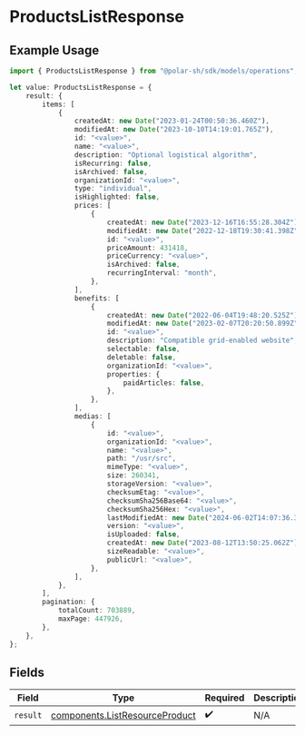 # ProductsListResponse

## Example Usage

```typescript
import { ProductsListResponse } from "@polar-sh/sdk/models/operations";

let value: ProductsListResponse = {
    result: {
        items: [
            {
                createdAt: new Date("2023-01-24T00:50:36.460Z"),
                modifiedAt: new Date("2023-10-10T14:19:01.765Z"),
                id: "<value>",
                name: "<value>",
                description: "Optional logistical algorithm",
                isRecurring: false,
                isArchived: false,
                organizationId: "<value>",
                type: "individual",
                isHighlighted: false,
                prices: [
                    {
                        createdAt: new Date("2023-12-16T16:55:28.304Z"),
                        modifiedAt: new Date("2022-12-18T19:30:41.398Z"),
                        id: "<value>",
                        priceAmount: 431418,
                        priceCurrency: "<value>",
                        isArchived: false,
                        recurringInterval: "month",
                    },
                ],
                benefits: [
                    {
                        createdAt: new Date("2022-06-04T19:48:20.525Z"),
                        modifiedAt: new Date("2023-02-07T20:20:50.899Z"),
                        id: "<value>",
                        description: "Compatible grid-enabled website",
                        selectable: false,
                        deletable: false,
                        organizationId: "<value>",
                        properties: {
                            paidArticles: false,
                        },
                    },
                ],
                medias: [
                    {
                        id: "<value>",
                        organizationId: "<value>",
                        name: "<value>",
                        path: "/usr/src",
                        mimeType: "<value>",
                        size: 260341,
                        storageVersion: "<value>",
                        checksumEtag: "<value>",
                        checksumSha256Base64: "<value>",
                        checksumSha256Hex: "<value>",
                        lastModifiedAt: new Date("2024-06-02T14:07:36.337Z"),
                        version: "<value>",
                        isUploaded: false,
                        createdAt: new Date("2023-08-12T13:50:25.062Z"),
                        sizeReadable: "<value>",
                        publicUrl: "<value>",
                    },
                ],
            },
        ],
        pagination: {
            totalCount: 703889,
            maxPage: 447926,
        },
    },
};
```

## Fields

| Field                                                                            | Type                                                                             | Required                                                                         | Description                                                                      |
| -------------------------------------------------------------------------------- | -------------------------------------------------------------------------------- | -------------------------------------------------------------------------------- | -------------------------------------------------------------------------------- |
| `result`                                                                         | [components.ListResourceProduct](../../models/components/listresourceproduct.md) | :heavy_check_mark:                                                               | N/A                                                                              |